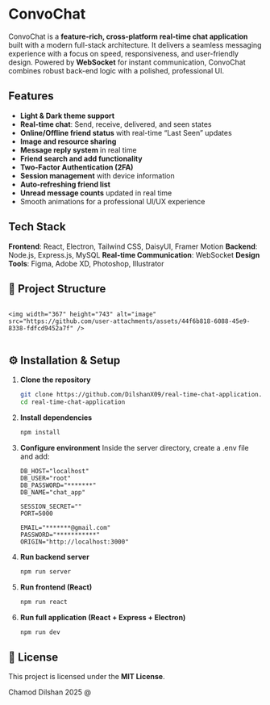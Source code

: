 # ConvoChat

ConvoChat is a **feature-rich, cross-platform real-time chat application** built with a modern full-stack architecture. It delivers a seamless messaging experience with a focus on speed, responsiveness, and user-friendly design. Powered by **WebSocket** for instant communication, ConvoChat combines robust back-end logic with a polished, professional UI.

## Features

* **Light & Dark theme support**
* **Real-time chat**: Send, receive, delivered, and seen states
* **Online/Offline friend status** with real-time “Last Seen” updates
* **Image and resource sharing**
* **Message reply system** in real time
* **Friend search and add functionality**
* **Two-Factor Authentication (2FA)**
* **Session management** with device information
* **Auto-refreshing friend list**
* **Unread message counts** updated in real time
* Smooth animations for a professional UI/UX experience

## Tech Stack

**Frontend**: React, Electron, Tailwind CSS, DaisyUI, Framer Motion
**Backend**: Node.js, Express.js, MySQL
**Real-time Communication**: WebSocket
**Design Tools**: Figma, Adobe XD, Photoshop, Illustrator

## 📂 Project Structure

```

<img width="367" height="743" alt="image" src="https://github.com/user-attachments/assets/44f6b818-6088-45e9-8338-fdfcd9452a7f" />


```


## ⚙️ Installation & Setup

1. **Clone the repository**

   ```bash
   git clone https://github.com/DilshanX09/real-time-chat-application.git
   cd real-time-chat-application
   ```

2. **Install dependencies**

   ```bash
   npm install
   ```

3. **Configure environment**
   Inside the server directory, create a .env file and add:

   ```env
   DB_HOST="localhost"
   DB_USER="root"
   DB_PASSWORD="*******"
   DB_NAME="chat_app"

   SESSION_SECRET=""
   PORT=5000

   EMAIL="*******@gmail.com"
   PASSWORD="***********"
   ORIGIN="http://localhost:3000"

   ```

4. **Run backend server**

   ```bash
   npm run server
   ```

5. **Run frontend (React)**

   ```bash
   npm run react
   ```

5. **Run full application (React + Express + Electron)**

   ```bash
   npm run dev
   ```


## 📜 License

This project is licensed under the **MIT License**.


Chamod Dilshan 2025 @
